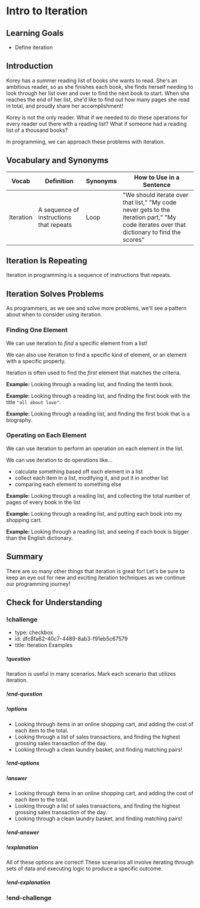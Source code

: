 # Intro to Iteration

## Learning Goals

- Define iteration

## Introduction

Korey has a summer reading list of books she wants to read. She's an ambitious reader, so as she finishes each book, she finds herself needing to look through her list over and over to find the next book to start. When she reaches the end of her list, she'd like to find out how many pages she read in total, and proudly share her accomplishment!

Korey is not the only reader. What if we needed to do these operations for every reader out there with a reading list? What if someone had a reading list of a thousand books?

In programming, we can approach these problems with iteration.

## Vocabulary and Synonyms

| Vocab     | Definition                              | Synonyms | How to Use in a Sentence                                                                                                                   |
| --------- | --------------------------------------- | -------- | ------------------------------------------------------------------------------------------------------------------------------------------ |
| Iteration | A sequence of instructions that repeats | Loop     | "We should iterate over that list," "My code never gets to the iteration part," "My code iterates over that dictionary to find the scores" |

## Iteration Is Repeating

Iteration in programming is a sequence of instructions that repeats.


## Iteration Solves Problems

As programmers, as we see and solve more problems, we'll see a pattern about when to consider using iteration.

### Finding One Element

We can use iteration to _find_ a specific element from a list!

We can also use iteration to find a specific kind of element, or an element with a specific property.

Iteration is often used to find the _first_ element that matches the criteria.

**Example:** Looking through a reading list, and finding the tenth book.

**Example:** Looking through a reading list, and finding the first book with the title `"all about love"`.

**Example:** Looking through a reading list, and finding the first book that is a biography.

### Operating on Each Element

We can use iteration to perform an operation on each element in the list.

We can use iteration to do operations like...

- calculate something based off each element in a list
- collect each item in a list, modifying it, and put it in another list
- comparing each element to something else

**Example:** Looking through a reading list, and collecting the total number of pages of every book in the list

**Example:** Looking through a reading list, and putting each book into my shopping cart.

**Example:** Looking through a reading list, and seeing if each book is bigger than the English dictionary.

## Summary

There are so many other things that iteration is great for! Let's be sure to keep an eye out for new and exciting iteration techniques as we continue our programming journey!

## Check for Understanding

<!-- Question 1 -->

<!-- prettier-ignore-start -->
### !challenge
* type: checkbox
* id: dfc8fa62-40c7-4489-8ab3-f91eb5c67579
* title: Iteration Examples
##### !question
Iteration is useful in many scenarios. Mark each scenario that utilizes iteration.
##### !end-question

##### !options
* Looking through items in an online shopping cart, and adding the cost of each item to the total. 
* Looking through a list of sales transactions, and finding the highest grossing sales transaction of the day.
* Looking through a clean laundry basket, and finding matching pairs!
##### !end-options

##### !answer
* Looking through items in an online shopping cart, and adding the cost of each item to the total. 
* Looking through a list of sales transactions, and finding the highest grossing sales transaction of the day.
* Looking through a clean laundry basket, and finding matching pairs!
##### !end-answer

##### !explanation
All of these options are correct! These scenarios all involve iterating through sets of data and executing logic to produce a specific outcome.
##### !end-explanation

### !end-challenge
<!-- prettier-ignore-end -->

